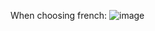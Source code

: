 When choosing french: ![image](https://github.com/user-attachments/assets/def6d47d-4556-4d2b-a96f-d9ed84e2c3d7)
